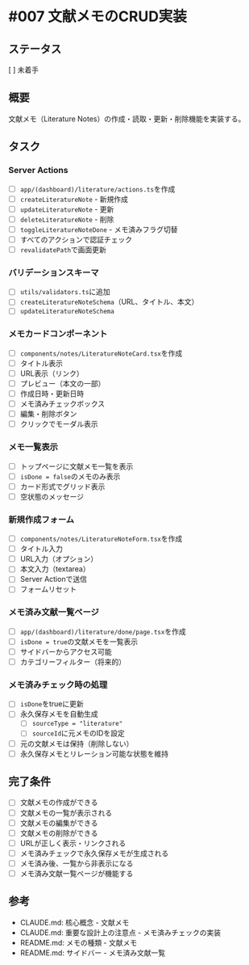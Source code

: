# #007 文献メモのCRUD実装

## ステータス
[ ] 未着手

## 概要
文献メモ（Literature Notes）の作成・読取・更新・削除機能を実装する。

## タスク

### Server Actions
- [ ] `app/(dashboard)/literature/actions.ts`を作成
- [ ] `createLiteratureNote` - 新規作成
- [ ] `updateLiteratureNote` - 更新
- [ ] `deleteLiteratureNote` - 削除
- [ ] `toggleLiteratureNoteDone` - メモ済みフラグ切替
- [ ] すべてのアクションで認証チェック
- [ ] `revalidatePath`で画面更新

### バリデーションスキーマ
- [ ] `utils/validators.ts`に追加
- [ ] `createLiteratureNoteSchema`（URL、タイトル、本文）
- [ ] `updateLiteratureNoteSchema`

### メモカードコンポーネント
- [ ] `components/notes/LiteratureNoteCard.tsx`を作成
- [ ] タイトル表示
- [ ] URL表示（リンク）
- [ ] プレビュー（本文の一部）
- [ ] 作成日時・更新日時
- [ ] メモ済みチェックボックス
- [ ] 編集・削除ボタン
- [ ] クリックでモーダル表示

### メモ一覧表示
- [ ] トップページに文献メモ一覧を表示
- [ ] `isDone = false`のメモのみ表示
- [ ] カード形式でグリッド表示
- [ ] 空状態のメッセージ

### 新規作成フォーム
- [ ] `components/notes/LiteratureNoteForm.tsx`を作成
- [ ] タイトル入力
- [ ] URL入力（オプション）
- [ ] 本文入力（textarea）
- [ ] Server Actionで送信
- [ ] フォームリセット

### メモ済み文献一覧ページ
- [ ] `app/(dashboard)/literature/done/page.tsx`を作成
- [ ] `isDone = true`の文献メモを一覧表示
- [ ] サイドバーからアクセス可能
- [ ] カテゴリーフィルター（将来的）

### メモ済みチェック時の処理
- [ ] `isDone`をtrueに更新
- [ ] 永久保存メモを自動生成
  - [ ] `sourceType = "literature"`
  - [ ] `sourceId`に元メモのIDを設定
- [ ] 元の文献メモは保持（削除しない）
- [ ] 永久保存メモとリレーション可能な状態を維持

## 完了条件
- [ ] 文献メモの作成ができる
- [ ] 文献メモの一覧が表示される
- [ ] 文献メモの編集ができる
- [ ] 文献メモの削除ができる
- [ ] URLが正しく表示・リンクされる
- [ ] メモ済みチェックで永久保存メモが生成される
- [ ] メモ済み後、一覧から非表示になる
- [ ] メモ済み文献一覧ページが機能する

## 参考
- CLAUDE.md: 核心概念 - 文献メモ
- CLAUDE.md: 重要な設計上の注意点 - メモ済みチェックの実装
- README.md: メモの種類 - 文献メモ
- README.md: サイドバー - メモ済み文献一覧
